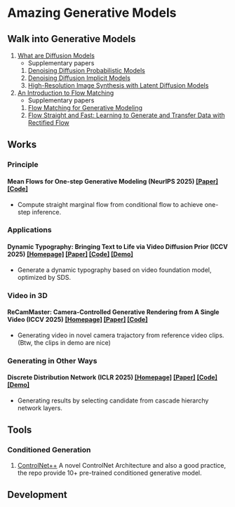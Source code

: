# Amazing Generative Models

## Walk into Generative Models
1. [What are Diffusion Models](https://lilianweng.github.io/posts/2021-07-11-diffusion-models/)
	* Supplementary papers
	1. [Denoising Diffusion Probabilistic Models](https://arxiv.org/abs/2006.11239)
	2. [Denoising Diffusion Implicit Models](https://arxiv.org/pdf/2010.02502)
	3. [High-Resolution Image Synthesis with Latent Diffusion Models](https://arxiv.org/abs/2112.10752)
2. [An Introduction to Flow Matching](https://mlg.eng.cam.ac.uk/blog/2024/01/20/flow-matching.html)
	* Supplementary papers
	1. [Flow Matching for Generative Modeling](https://arxiv.org/abs/2210.02747)
	2. [Flow Straight and Fast: Learning to Generate and Transfer Data with Rectified Flow](https://arxiv.org/abs/2209.03003)

## Works
### Principle
#### Mean Flows for One-step Generative Modeling (NeurIPS 2025) [[Paper]](https://arxiv.org/abs/2505.13447) [[Code]](https://github.com/Gsunshine/meanflow)
* Compute straight marginal flow from conditional flow to achieve one-step inference.

### Applications
#### Dynamic Typography: Bringing Text to Life via Video Diffusion Prior (ICCV 2025) [[Homepage]](https://animate-your-word.github.io/demo/) [[Paper]](https://arxiv.org/pdf/2404.11614) [[Code]](https://github.com/zliucz/animate-your-word) [[Demo]](https://animate-your-word.github.io/demo/dynamic_typography.mp4)
* Generate a dynamic typography based on video foundation model, optimized by SDS.

### Video in 3D
#### ReCamMaster: Camera-Controlled Generative Rendering from A Single Video (ICCV 2025) [[Homepage]](https://jianhongbai.github.io/ReCamMaster/) [[Paper]](https://arxiv.org/pdf/2503.11647) [[Code]](https://github.com/KwaiVGI/ReCamMaster)
* Generating video in novel camera trajactory from reference video clips. (Btw, the clips in demo are nice)

### Generating in Other Ways
#### Discrete Distribution Network (ICLR 2025) [[Homepage]](https://discrete-distribution-networks.github.io/) [[Paper]](https://arxiv.org/abs/2401.00036) [[Code]](https://github.com/DIYer22/discrete_distribution_networks) [[Demo]](https://ddn-coloring-demo.diyer22.com/)
* Generating results by selecting candidate from cascade hierarchy network layers.

## Tools
### Conditioned Generation
1. [ControlNet++](https://github.com/xinsir6/ControlNetPlus)
A novel ControlNet Architecture and also a good practice, the repo provide 10+ pre-trained conditioned generative model.

## Development

